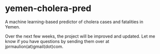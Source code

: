 # yemen-cholera-pred
A machine learning-based predictor of cholera cases and fatalities in Yemen.


Over the next few weeks, the project will be improved and updated. Let me know if you have questions by sending them over at jprmaulion(at)gmail(dot)com.
